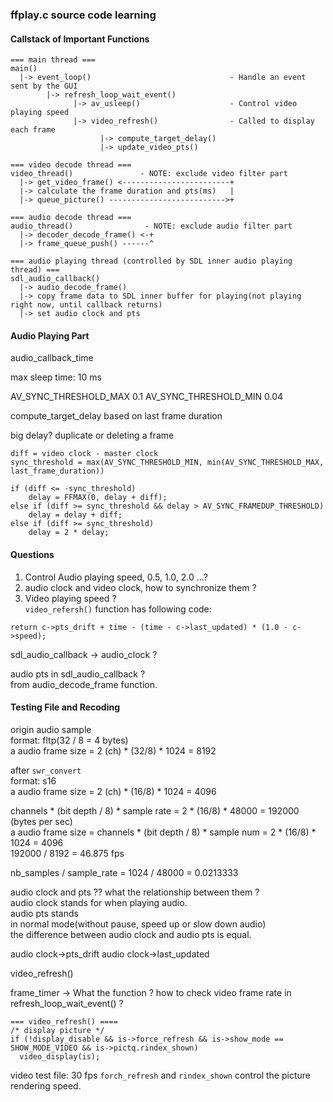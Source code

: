
### ffplay.c source code learning
#### Callstack of Important Functions
```
=== main thread ===
main()
  |-> event_loop()                               - Handle an event sent by the GUI
        |-> refresh_loop_wait_event()
              |-> av_usleep()                    - Control video playing speed
              |-> video_refresh()                - Called to display each frame
                    |-> compute_target_delay()
                    |-> update_video_pts()

=== video decode thread ===
video_thread()               - NOTE: exclude video filter part
  |-> get_video_frame() <------------------------+
  |-> calculate the frame duration and pts(ms)   |
  |-> queue_picture() -------------------------->+

=== audio decode thread ===
audio_thread()                - NOTE: exclude audio filter part
  |-> decoder_decode_frame() <-+
  |-> frame_queue_push() ------^

=== audio playing thread (controlled by SDL inner audio playing thread) ===
sdl_audio_callback()
  |-> audio_decode_frame()
  |-> copy frame data to SDL inner buffer for playing(not playing right now, until callback returns)
  |-> set audio clock and pts
```

#### Audio Playing Part
audio_callback_time

max sleep time: 10 ms

AV_SYNC_THRESHOLD_MAX 0.1
AV_SYNC_THRESHOLD_MIN 0.04

compute_target_delay based on last frame duration

big delay? duplicate or deleting a frame

```
diff = video clock - master clock
sync_threshold = max(AV_SYNC_THRESHOLD_MIN, min(AV_SYNC_THRESHOLD_MAX, last_frame_duration))

if (diff <= -sync_threshold)
    delay = FFMAX(0, delay + diff);
else if (diff >= sync_threshold && delay > AV_SYNC_FRAMEDUP_THRESHOLD)
    delay = delay + diff;
else if (diff >= sync_threshold)
    delay = 2 * delay;
``` 

#### Questions
1. Control Audio playing speed, 0.5, 1.0, 2.0 ...?  
2. audio clock and video clock, how to synchronize them ?  
3. Video playing speed ?  
`video_refersh()` function has following code:
```
return c->pts_drift + time - (time - c->last_updated) * (1.0 - c->speed);
```

sdl_audio_callback -> audio_clock ?

audio pts in sdl_audio_callback ?  
from audio_decode_frame function.


#### Testing File and Recoding
origin audio sample  
format: fltp(32 / 8 = 4 bytes)  
a audio frame size = 2 (ch) * (32/8) * 1024 = 8192  

after `swr_convert`  
format: s16  
a audio frame size = 2 (ch) * (16/8) * 1024 = 4096  

channels * (bit depth / 8) * sample rate = 2 * (16/8) * 48000 = 192000 (bytes per sec)  
a audio frame size = channels * (bit depth / 8) * sample num = 2 * (16/8) * 1024 = 4096  
192000 / 8192 = 46.875 fps  

nb_samples / sample_rate = 1024 / 48000 = 0.0213333

audio clock and pts ?? what the relationship between them ?  
audio clock stands for when playing audio.  
audio pts stands   
in normal mode(without pause, speed up or slow down audio)  
the difference between audio clock and audio pts is equal.  

audio clock->pts_drift
audio clock->last_updated


video_refresh() 

frame_timer -> What the function ?
how to check video frame rate in refresh_loop_wait_event() ?


```
=== video_refresh() ====
/* display picture */
if (!display_disable && is->force_refresh && is->show_mode == SHOW_MODE_VIDEO && is->pictq.rindex_shown)
  video_display(is);
```

video test file: 30 fps
`forch_refresh` and `rindex_shown` control the picture rendering speed.
